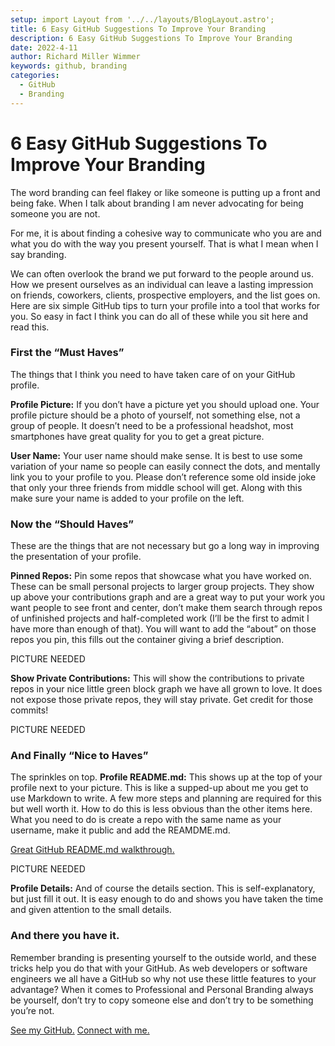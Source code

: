 ```yaml
---
setup: import Layout from '../../layouts/BlogLayout.astro';
title: 6 Easy GitHub Suggestions To Improve Your Branding
description: 6 Easy GitHub Suggestions To Improve Your Branding
date: 2022-4-11
author: Richard Miller Wimmer
keywords: github, branding 
categories:
  - GitHub
  - Branding
---
```


# 6 Easy GitHub Suggestions To Improve Your Branding

The word branding can feel flakey or like someone is putting up a front and being fake. When I talk about branding I am never advocating for being someone you are not.

For me, it is about finding a cohesive way to communicate who you are and what you do with the way you present yourself. That is what I mean when I say branding.

We can often overlook the brand we put forward to the people around us. How we present ourselves as an individual can leave a lasting impression on friends, coworkers, clients, prospective employers, and the list goes on.
Here are six simple GitHub tips to turn your profile into a tool that works for you. So easy in fact I think you can do all of these while you sit here and read this.

### First the “Must Haves”

The things that I think you need to have taken care of on your GitHub profile.

**Profile Picture:** If you don’t have a picture yet you should upload one. Your profile picture should be a photo of yourself, not something else, not a group of people. It doesn’t need to be a professional headshot, most smartphones have great quality for you to get a great picture.

**User Name:** Your user name should make sense. It is best to use some variation of your name so people can easily connect the dots, and mentally link you to your profile to you. Please don’t reference some old inside joke that only your three friends from middle school will get. Along with this make sure your name is added to your profile on the left.

### Now the “Should Haves”

These are the things that are not necessary but go a long way in improving the presentation of your profile.

**Pinned Repos:** Pin some repos that showcase what you have worked on. These can be small personal projects to larger group projects. They show up above your contributions graph and are a great way to put your work you want people to see front and center, don’t make them search through repos of unfinished projects and half-completed work (I’ll be the first to admit I have more than enough of that). You will want to add the “about” on those repos you pin, this fills out the container giving a brief description.

PICTURE NEEDED

**Show Private Contributions:** This will show the contributions to private repos in your nice little green block graph we have all grown to love. It does not expose those private repos, they will stay private. Get credit for those commits!

PICTURE NEEDED

### And Finally “Nice to Haves”

The sprinkles on top.
**Profile README.md:** This shows up at the top of your profile next to your picture. This is like a supped-up about me you get to use Markdown to write. A few more steps and planning are required for this but well worth it. How to do this is less obvious than the other items here. What you need to do is create a repo with the same name as your username, make it public and add the REAMDME.md.

[Great GitHub README.md walkthrough.](https://dev.to/github/how-to-create-a-github-profile-readme-jha)

PICTURE NEEDED

**Profile Details:** And of course the details section. This is self-explanatory, but just fill it out. It is easy enough to do and shows you have taken the time and given attention to the small details.

### And there you have it.

Remember branding is presenting yourself to the outside world, and these tricks help you do that with your GitHub. As web developers or software engineers we all have a GitHub so why not use these little features to your advantage?
When it comes to Professional and Personal Branding always be yourself, don’t try to copy someone else and don’t try to be something you’re not.

[See my GitHub.](https://github.com/RichardMillerWimmer)
[Connect with me.](https://www.linkedin.com/in/richard-miller-wimmer/)
